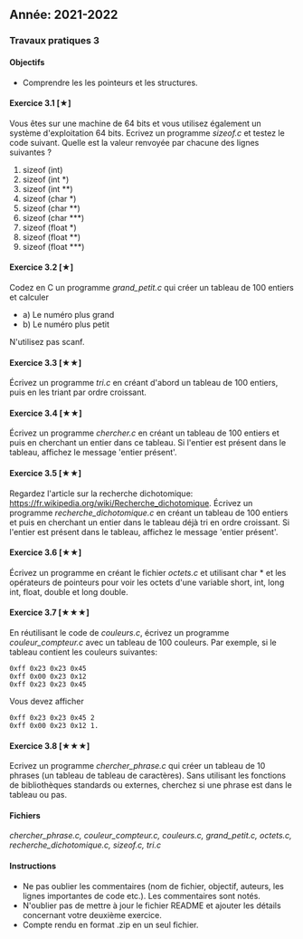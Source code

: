 Année: 2021-2022
----------------

### Travaux pratiques 3

#### Objectifs

-   Comprendre les les pointeurs et les structures.

#### Exercice 3.1 [★]


Vous êtes sur une machine de 64 bits et vous utilisez également un
système d'exploitation 64 bits. Ecrivez un programme *sizeof.c* et
testez le code suivant. Quelle est la valeur renvoyée par chacune des
lignes suivantes ?

1.  sizeof (int)
2.  sizeof (int *)
3.  sizeof (int **)
4.  sizeof (char *)
5.  sizeof (char **)
6.  sizeof (char ***)
7.  sizeof (float *)
8.  sizeof (float **)
9.  sizeof (float ***)


#### Exercice 3.2 [★]


Codez en C un programme *grand_petit.c* qui créer un tableau de 100
entiers et calculer

-   a) Le numéro plus grand
-   b) Le numéro plus petit

N'utilisez pas scanf.


#### Exercice 3.3 [★★]


Écrivez un programme *tri.c* en créant d'abord un tableau de 100
entiers, puis en les triant par ordre croissant.


#### Exercice 3.4 [★★]


Écrivez un programme *chercher.c* en créant un tableau de 100 entiers et
puis en cherchant un entier dans ce tableau. Si l'entier est présent
dans le tableau, affichez le message 'entier présent'.


#### Exercice 3.5 [★★]


Regardez l'article sur la recherche dichotomique:
<https://fr.wikipedia.org/wiki/Recherche_dichotomique>. Écrivez un
programme *recherche_dichotomique.c* en créant un tableau de 100
entiers et puis en cherchant un entier dans le tableau déjà tri en ordre
croissant. Si l'entier est présent dans le tableau, affichez le message
'entier présent'.


#### Exercice 3.6 [★★]


Écrivez un programme en créant le fichier *octets.c* et utilisant char * 
et les opérateurs de pointeurs pour voir les octets d'une variable
short, int, long int, float, double et long double.


#### Exercice 3.7 [★★★]


En réutilisant le code de *couleurs.c*, écrivez un programme
*couleur_compteur.c* avec un tableau de 100 couleurs. Par exemple, si
le tableau contient les couleurs suivantes:

```
0xff 0x23 0x23 0x45              
0xff 0x00 0x23 0x12              
0xff 0x23 0x23 0x45             
```

Vous devez afficher

```              
0xff 0x23 0x23 0x45 2              
0xff 0x00 0x23 0x12 1.             
```


#### Exercice 3.8 [★★★]


Ecrivez un programme *chercher_phrase.c* qui créer un tableau de 10 phrases (un
tableau de tableau de caractères). Sans utilisant les fonctions de
bibliothèques standards ou externes, cherchez si une phrase est dans le
tableau ou pas. 


#### Fichiers

*chercher_phrase.c, couleur_compteur.c, couleurs.c, grand_petit.c, octets.c,
recherche_dichotomique.c, sizeof.c, tri.c*

#### Instructions

-   Ne pas oublier les commentaires (nom de fichier, objectif, auteurs,
    les lignes importantes de code etc.). Les commentaires sont notés.
-   N'oublier pas de mettre à jour le fichier README et ajouter les
    détails concernant votre deuxième exercice.
-   Compte rendu en format .zip en un seul fichier.


